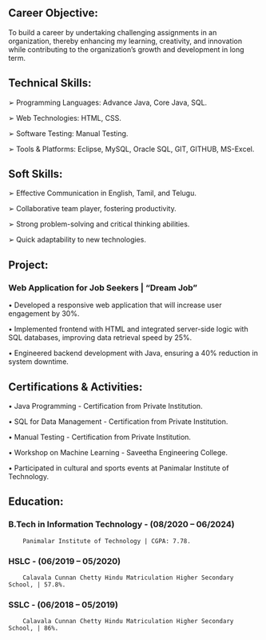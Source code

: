## Career Objective:
To build a career by undertaking challenging assignments in an organization, thereby enhancing
my learning, creativity, and innovation while contributing to the organization’s growth and
development in long term.


## Technical Skills:

  ➢ Programming Languages: Advance Java, Core Java, SQL.
  
  ➢ Web Technologies: HTML, CSS.
  
  ➢ Software Testing: Manual Testing.
  
  ➢ Tools & Platforms: Eclipse, MySQL, Oracle SQL, GIT, GITHUB, MS-Excel.

## Soft Skills:
  ➢ Effective Communication in English, Tamil, and Telugu.

  ➢ Collaborative team player, fostering productivity.

  ➢ Strong problem-solving and critical thinking abilities.
  
  ➢ Quick adaptability to new technologies.

## Project:

### Web Application for Job Seekers | “Dream Job”

• Developed a responsive web application that will increase user engagement by 30%.

• Implemented frontend with HTML and integrated server-side logic with SQL databases,
improving data retrieval speed by 25%.

• Engineered backend development with Java, ensuring a 40% reduction in system
downtime.

## Certifications & Activities:

• Java Programming - Certification from Private Institution.

• SQL for Data Management - Certification from Private Institution.

• Manual Testing - Certification from Private Institution.

• Workshop on Machine Learning - Saveetha Engineering College.

• Participated in cultural and sports events at Panimalar Institute of Technology.

## Education:

### B.Tech in Information Technology - (08/2020 – 06/2024)
        
        Panimalar Institute of Technology | CGPA: 7.78.

### HSLC - (06/2019 – 05/2020)
        
        Calavala Cunnan Chetty Hindu Matriculation Higher Secondary School, | 57.8%.

### SSLC - (06/2018 – 05/2019)

        Calavala Cunnan Chetty Hindu Matriculation Higher Secondary School, | 86%.
